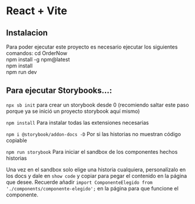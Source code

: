 # React + Vite

## Instalacion

Para poder ejecutar este proyecto es necesario ejecutar los siguientes comandos:
    cd OrderNow <br>
    npm install -g npm@latest <br>
    npm install <br>
    npm run dev <br>


## Para ejecutar Storybooks...:

 `npx sb init` para crear un storybook desde 0 (recomiendo saltar este paso porque ya se inició un proyecto storybook aquí mismo)

`npm install` Para instalar todas las extensiones necesarias

`npm i @storybook/addon-docs -D` Por si las historias no muestran código copiable

`npm run storybook` Para iniciar el sandbox de los componentes hechos historias

Una vez en el sandbox solo elige una historia cualquiera, personalízalo en los docs y dale en `show code` y copiar para pegar el contenido en la página que desee. Recuerde añadir `import ComponenteElegido from './components/componente-elegido';` en la página para que funcione el componente.

